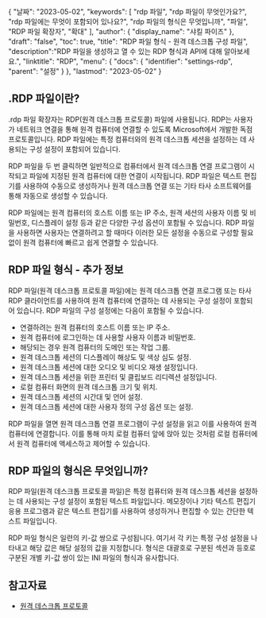 {
"날짜": "2023-05-02",
  "keywords": [
"rdp 파일",
"rdp 파일이 무엇인가요?",
"rdp 파일에는 무엇이 포함되어 있나요?",
"rdp 파일의 형식은 무엇입니까",
"파일",
"RDP 파일 확장자",
"확대"
],
  "author": {
"display_name": "샤킬 파이즈"
},
"draft": "false",
"toc": true,
"title": "RDP 파일 형식 - 원격 데스크톱 구성 파일",
  "description":"RDP 파일을 생성하고 열 수 있는 RDP 형식과 API에 대해 알아보세요.",
"linktitle": "RDP",
  "menu": {
    "docs": {
      "identifier": "settings-rdp",
"parent": "설정"
}
},
"lastmod": "2023-05-02"
}

## .RDP 파일이란?

.rdp 파일 확장자는 RDP(원격 데스크톱 프로토콜) 파일에 사용됩니다. RDP는 사용자가 네트워크 연결을 통해 원격 컴퓨터에 연결할 수 있도록 Microsoft에서 개발한 독점 프로토콜입니다. RDP 파일에는 특정 컴퓨터와의 원격 데스크톱 세션을 설정하는 데 사용되는 구성 설정이 포함되어 있습니다.

RDP 파일을 두 번 클릭하면 일반적으로 컴퓨터에서 원격 데스크톱 연결 프로그램이 시작되고 파일에 지정된 원격 컴퓨터에 대한 연결이 시작됩니다. RDP 파일은 텍스트 편집기를 사용하여 수동으로 생성하거나 원격 데스크톱 연결 또는 기타 타사 소프트웨어를 통해 자동으로 생성할 수 있습니다.

RDP 파일에는 원격 컴퓨터의 호스트 이름 또는 IP 주소, 원격 세션의 사용자 이름 및 비밀번호, 디스플레이 설정 등과 같은 다양한 구성 옵션이 포함될 수 있습니다. RDP 파일을 사용하면 사용자는 연결하려고 할 때마다 이러한 모든 설정을 수동으로 구성할 필요 없이 원격 컴퓨터에 빠르고 쉽게 연결할 수 있습니다.

## RDP 파일 형식 - 추가 정보

RDP 파일(원격 데스크톱 프로토콜 파일)에는 원격 데스크톱 연결 프로그램 또는 타사 RDP 클라이언트를 사용하여 원격 컴퓨터에 연결하는 데 사용되는 구성 설정이 포함되어 있습니다. RDP 파일의 구성 설정에는 다음이 포함될 수 있습니다.

- 연결하려는 원격 컴퓨터의 호스트 이름 또는 IP 주소.
- 원격 컴퓨터에 로그인하는 데 사용할 사용자 이름과 비밀번호.
- 해당되는 경우 원격 컴퓨터의 도메인 또는 작업 그룹.
- 원격 데스크톱 세션의 디스플레이 해상도 및 색상 심도 설정.
- 원격 데스크톱 세션에 대한 오디오 및 비디오 재생 설정입니다.
- 원격 데스크톱 세션을 위한 프린터 및 클립보드 리디렉션 설정입니다.
- 로컬 컴퓨터 화면의 원격 데스크톱 크기 및 위치.
- 원격 데스크톱 세션의 시간대 및 언어 설정.
- 원격 데스크톱 세션에 대한 사용자 정의 구성 옵션 또는 설정.

RDP 파일을 열면 원격 데스크톱 연결 프로그램이 구성 설정을 읽고 이를 사용하여 원격 컴퓨터에 연결합니다. 이를 통해 마치 로컬 컴퓨터 앞에 앉아 있는 것처럼 로컬 컴퓨터에서 원격 컴퓨터에 액세스하고 제어할 수 있습니다.

## RDP 파일의 형식은 무엇입니까?

RDP 파일(원격 데스크톱 프로토콜 파일)은 특정 컴퓨터와 원격 데스크톱 세션을 설정하는 데 사용되는 구성 설정이 포함된 텍스트 파일입니다. 메모장이나 기타 텍스트 편집기 응용 프로그램과 같은 텍스트 편집기를 사용하여 생성하거나 편집할 수 있는 간단한 텍스트 파일입니다.

RDP 파일 형식은 일련의 키-값 쌍으로 구성됩니다. 여기서 각 키는 특정 구성 설정을 나타내고 해당 값은 해당 설정의 값을 지정합니다. 형식은 대괄호로 구분된 섹션과 등호로 구분된 개별 키-값 쌍이 있는 INI 파일의 형식과 유사합니다.

## 참고자료
* [원격 데스크톱 프로토콜](https://en.wikipedia.org/wiki/Remote_Desktop_Protocol)

